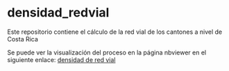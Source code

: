 # densidad_redvial

Este repositorio contiene el cálculo de la red vial de los cantones a nivel de Costa Rica

Se puede ver la visualización del proceso en la página nbviewer en el siguiente enlace:
[densidad de red vial](https://nbviewer.org/github/LuisGomez02/densidad_redvial/blob/main/densidad-redvial.ipynb)

